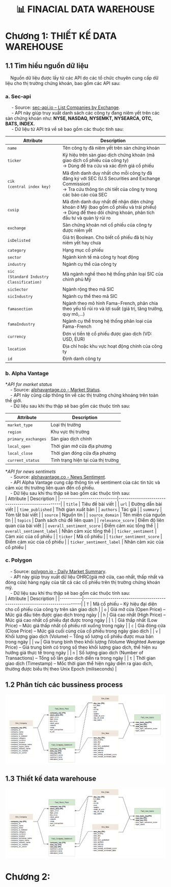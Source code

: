 <h1 align="center">📊 FINACIAL DATA WAREHOUSE</h1>

# Chương 1: THIẾT KẾ DATA WAREHOUSE
## 1.1 Tìm hiểu nguồn dữ liệu
&nbsp;&nbsp;&nbsp;&nbsp;Nguồn dữ liệu được lấy từ các API do các tổ chức chuyên cung cấp dữ liệu cho thị trường chứng khoán, bao gồm các API sau:

### a. Sec-api
&nbsp;&nbsp;&nbsp;&nbsp; - Source: [sec-api.io – List Companies by Exchange](https://sec-api.io/docs/mapping-api/list-companies-by-exchange). </br>
&nbsp;&nbsp;&nbsp;&nbsp; - API này giúp truy xuất danh sách các công ty đang niêm yết trên các sàn chứng khoán như:
  **NYSE, NASDAQ, NYSEMKT, NYSEARCA, OTC, BATS, INDEX.** <br>
&nbsp;&nbsp;&nbsp;&nbsp; - Dữ liệu từ API trả về sẽ bao gồm các thuộc tính sau: 
  
| **Attribute**        | **Description** |
|----------------------|-----------------|
| `name`               | Tên công ty đã niêm yết trên sàn chứng khoán |
| `ticker`             | Ký hiệu trên sàn giao dịch chứng khoán (mã giao dịch cổ phiếu của công ty)  <br>→ Dùng để tra cứu và xác định giá cổ phiếu |
| `cik` <br> `(central index key)` | Mã định danh duy nhất cho mỗi công ty đã đăng ký với SEC (U.S Securities and Exchange Commission) <br>→ Tra cứu thông tin chi tiết của công ty trong các báo cáo của SEC |
| `cusip`              | Mã định danh duy nhất để nhận diện chứng khoán ở Mỹ (bao gồm cổ phiếu và trái phiếu) <br>→ Dùng để theo dõi chứng khoán, phân tích đầu tư và quản lý rủi ro |
| `exchange`           | Sàn chứng khoán nơi cổ phiếu của công ty được niêm yết |
| `isDelisted`         | Giá trị Boolean. Cho biết cổ phiếu đã bị hủy niêm yết hay chưa |
| `category`           | Hạng mục cổ phiếu |
| `sector`             | Ngành kinh tế mà công ty hoạt động |
| `industry`           | Ngành cụ thể của công ty |
| `sic` <br> `(Standard Industry Classification)` | Mã ngành nghề theo hệ thống phân loại SIC của chính phủ Mỹ |
| `sicSector`          | Ngành rộng theo mã SIC |
| `sicIndustry`        | Ngành cụ thể theo mã SIC |
| `famasection`        | Ngành theo mô hình Fama-French, phân chia theo yếu tố rủi ro và lợi suất (giá trị, tăng trưởng, quy mô,...) |
| `famaIndustry`       | Ngành cụ thể trong hệ thống phân loại của Fama-French |
| `currency`           | Đơn vị tiền tệ cổ phiếu được giao dịch (VD: USD, EUR) |
| `location`           | Địa chỉ hoặc khu vực hoạt động chính của công ty |
| `id`                 | Định danh công ty |


### b. Alpha Vantage
**API for market status*  
&nbsp;&nbsp;&nbsp;&nbsp;- Source: [alphavantage.co - Market Status](https://www.alphavantage.co/documentation/#market-status).  </br>
&nbsp;&nbsp;&nbsp;&nbsp;- API này cũng cấp thông tin về các thị trường chứng khoáng trên toàn thế giới. </br>
&nbsp;&nbsp;&nbsp;&nbsp;- Dữ liệu sau khi thu thập sẽ bao gồm các thuộc tính sau: </br>

| Attribute           | Description                                         |
|---------------------|-----------------------------------------------------|
| `market_type`       | Loại thị trường                                     |
| `region`            | Khu vực thị trường                                  |
| `primary_exchanges` | Sàn giao dịch chính                                 |
| `local_open`        | Thời gian mở cửa địa phương                         |
| `local_close`       | Thời gian đóng cửa địa phương                       |
| `current_status`    | Tình trạng hiện tại của thị trường                  |

**API for news sentimets* </br>
&nbsp;&nbsp;&nbsp;&nbsp;- Source: [alphavantage.co - News Sentiment](https://www.alphavantage.co/documentation/#news-sentiment).  </br>
&nbsp;&nbsp;&nbsp;&nbsp;- API Alpha Vantage cung cấp thông tin về sentiment của các tin tức và cảm xúc thị trường liên quan đến cổ phiếu.</br>
&nbsp;&nbsp;&nbsp;&nbsp;- Dữ liệu sau khi thu thập sẽ bao gồm các thuộc tính sau: </br>
| Attribute                  | Description                                      |
|----------------------------|--------------------------------------------------|
| `title`                    | Tiêu đề bài viết                                 |
| `url`                      | Đường dẫn bài viết                               |
| `time_published`           | Thời gian xuất bản                               |
| `authors`                  | Tác giả                                          |
| `summary`                  | Tóm tắt bài viết                                 |
| `source`                   | Nguồn tin                                        |
| `source_domain`            | Tên miền của nguồn tin                           |
| `topics`                   | Danh sách chủ đề liên quan                       |
| `relevance_score`          | Điểm độ liên quan của bài viết                   |
| `overall_sentiment_score`  | Điểm cảm xúc tổng thể                            |
| `overall_sentiment_label`  | Nhãn cảm xúc tổng thể                            |
| `ticker_sentiment`         | Cảm xúc của cổ phiếu                             |
| `ticker`                   | Mã cổ phiếu                                      |
| `ticker_sentiment_score`   | Điểm cảm xúc của cổ phiếu                        |
| `ticker_sentiment_label`   | Nhãn cảm xúc của cổ phiếu                        |

### c. Polygon
&nbsp;&nbsp;&nbsp;&nbsp;- Source: [polygon.io - Daily Market Summary](https://polygon.io/docs/rest/stocks/aggregates/daily-market-summary).  </br>
&nbsp;&nbsp;&nbsp;&nbsp;-	API này giúp truy xuất dữ liệu OHRC(giá mở cửa, cao nhất, thấp nhất và đóng cửa) hàng ngày của tất cả các cổ phiếu trên thị trường chứng khoán mỹ.</br>
&nbsp;&nbsp;&nbsp;&nbsp;- Dữ liệu sau khi thu thập sẽ bao gồm các thuộc tính sau: </br>
| Attribute | Description                                                                 |
|-----------|-----------------------------------------------------------------------------|
| `T`       | Mã cổ phiếu – Ký hiệu đại diện cho cổ phiếu của công ty trên sàn giao dịch |
| `o`       | Giá mở cửa (Open Price) – Mức giá đầu tiên được giao dịch trong ngày     |
| `h`       | Giá cao nhất (High Price) – Mức giá cao nhất cổ phiếu đạt được trong ngày |
| `l`       | Giá thấp nhất (Low Price) – Mức giá thấp nhất cổ phiếu rơi xuống trong ngày |
| `c`       | Giá đóng cửa (Close Price) – Mức giá cuối cùng của cổ phiếu trong ngày giao dịch |
| `v`       | Khối lượng giao dịch (Volume) – Tổng số lượng cổ phiếu được mua bán trong ngày |
| `vw`      | Giá trung bình theo khối lượng (Volume Weighted Average Price) – Giá trung bình có trọng số theo khối lượng giao dịch, thể hiện xu hướng giá thực tế trong ngày |
| `n`       | Số lượng giao dịch (Number of Transactions) – Tổng số lần giao dịch diễn ra trong ngày |
| `t`       | Thời gian giao dịch (Timestamp) – Mốc thời gian thể hiện ngày diễn ra giao dịch, thường được biểu thị theo Unix Epoch (miliseconds) |
## 1.2 Phân tích các bussiness process
![Data Warehouse Design](image/ERD.png)
## 1.3 Thiết kế data warehouse
![Data Warehouse Design](image/ERD.png)
# Chương 2: 
